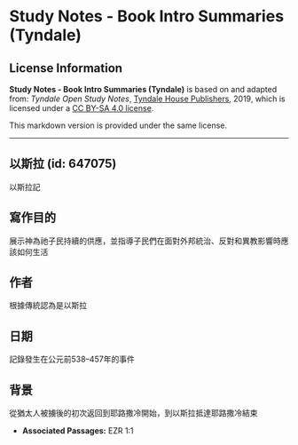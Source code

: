 # Study Notes - Book Intro Summaries (Tyndale)

## License Information

**Study Notes - Book Intro Summaries (Tyndale)** is based on and adapted from: _Tyndale Open Study Notes_, [Tyndale House Publishers](https://tyndaleopenresources.com/), 2019, which is licensed under a [CC BY-SA 4.0 license](https://creativecommons.org/licenses/by-sa/4.0/legalcode.en).

This markdown version is provided under the same license.



--------------------------------

## 以斯拉 (id: 647075)

以斯拉記

寫作目的
----

展示神為祂子民持續的供應，並指導子民們在面對外邦統治、反對和異教影響時應該如何生活

作者
--

根據傳統認為是以斯拉

日期
--

記錄發生在公元前538–457年的事件

背景
--

從猶太人被擄後的初次返回到耶路撒冷開始，到以斯拉抵達耶路撒冷結束

* **Associated Passages:** EZR 1:1


